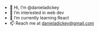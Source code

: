 - 👋 Hi, I’m @danieladickey
- 👀 I’m interested in web dev
- 🌱 I’m currently learning React
- 📫 Reach me at [danieladickey@gmail.com](mailto:danieladickey@gmail.com)

<!---
danieladickey/danieladickey is a ✨ special ✨ repository because its `README.md` (this file) appears on your GitHub profile.
You can click the Preview link to take a look at your changes.
--->
